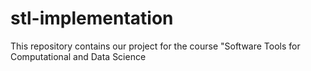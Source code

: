 # stl-implementation
This repository contains our project for the course "Software Tools for Computational and Data Science
